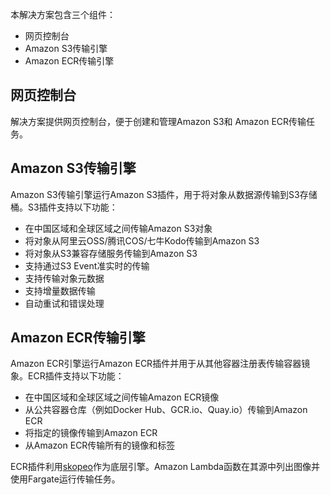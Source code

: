本解决方案包含三个组件：

- 网页控制台
- Amazon S3传输引擎
- Amazon ECR传输引擎

## 网页控制台

解决方案提供网页控制台，便于创建和管理Amazon S3和 Amazon ECR传输任务。

## Amazon S3传输引擎
Amazon S3传输引擎运行Amazon S3插件，用于将对象从数据源传输到S3存储桶。S3插件支持以下功能：

- 在中国区域和全球区域之间传输Amazon S3对象
- 将对象从阿里云OSS/腾讯COS/七牛Kodo传输到Amazon S3
- 将对象从S3兼容存储服务传输到Amazon S3
- 支持通过S3 Event准实时的传输
- 支持传输对象元数据
- 支持增量数据传输
- 自动重试和错误处理

## Amazon ECR传输引擎
Amazon ECR引擎运行Amazon ECR插件并用于从其他容器注册表传输容器镜象。ECR插件支持以下功能：

- 在中国区域和全球区域之间传输Amazon ECR镜像
- 从公共容器仓库（例如Docker Hub、GCR.io、Quay.io）传输到Amazon ECR
- 将指定的镜像传输到Amazon ECR
- 从Amazon ECR传输所有的镜像和标签

ECR插件利用[skopeo](https://github.com/containers/skopeo)作为底层引擎。Amazon Lambda函数在其源中列出图像并使用Fargate运行传输任务。